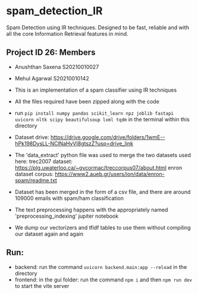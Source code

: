 # spam_detection_IR
Spam Detection using IR techniques. Designed to be fast, reliable and with all the core Information Retrieval features in mind.

## Project ID 26: Members
- Anushthan Saxena S20210010027
- Mehul Agarwal S20210010142

- This is an implementation of a spam classifier using IR techniques
- All the files required have been zipped along with the code
- run `pip install numpy pandas scikit_learn npz joblib fastapi uvicorn nltk scipy beautifulsoup lxml tqdm` in the terminal within this directory 

- Dataset drive: https://drive.google.com/drive/folders/1wmE--hPk198DysLL-NClNaHyVI8gtszZ?usp=drive_link
- The 'data_extract' python file was used to merge the two datasets used here: 
    trec2007 dataset: https://plg.uwaterloo.ca/~gvcormac/treccorpus07/about.html
    enron dataset corpus: https://www2.aueb.gr/users/ion/data/enron-spam/readme.txt
- Dataset has been merged in the form of a csv file, and there are around 109000 emails with spam/ham classification

- The text preprocessing happens with the appropriately named 'preprocessing_indexing' jupiter notebook
- We dump our vectorizers and tfidf tables to use them without compiling our dataset again and again

## Run:
- backend:
    run the command `uvicorn backend.main:app --reload` in the directory
- frontend:
    in the gui folder:
        run the command `npm i`
        and then `npm run dev` to start the vite server
